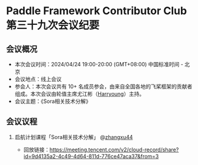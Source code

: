 # Paddle Framework Contributor Club 第三十九次会议纪要

## 会议概况

- 本次会议时间：2024/04/24 19:00-20:00 (GMT+08:00) 中国标准时间 - 北京
- 会议地点：线上会议
- 参会人：本次会议共有 10+ 名成员参会，由来自全国各地的飞桨框架的贡献者组成。本次会议由轮值主席尤江彬（[Harryoung](https://github.com/Harryoung)）主持。
- 会议主题：《Sora相关技术分解》

## 会议议程

1. 启航计划课程「Sora相关技术分解」 @[zhangxu44](https://github.com/zhangxu44)

   - 回放链接：https://meeting.tencent.com/v2/cloud-record/share?id=9d4135a2-4c49-4d64-811d-776ce47aca37&from=3  